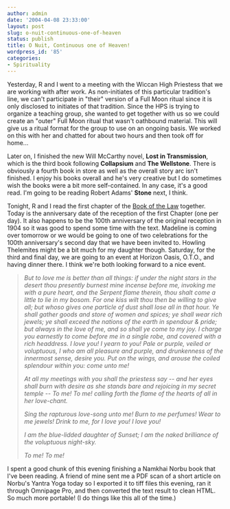 ```yaml
---
author: admin
date: '2004-04-08 23:33:00'
layout: post
slug: o-nuit-continuous-one-of-heaven
status: publish
title: O Nuit, Continuous one of Heaven!
wordpress_id: '85'
categories:
- Spirituality
---
```

Yesterday, R and I went to a meeting with the Wiccan High Priestess that we are working with after work. As non-initiates of this particular tradition's line, we can't participate in "their" version of a Full Moon ritual since it is only disclosed to initiates of that tradition. Since the HPS is trying to organize a teaching group, she wanted to get together with us so we could create
an "outer" Full Moon ritual that wasn't oathbound material. This will give us a ritual format for the group to use on an ongoing basis. We worked on this with her and chatted for about two hours and then took off for home...

Later on, I finished the new Will McCarthy novel, <strong>Lost in Transmission</strong>, which is the third book following <strong>Collapsium</strong> and <strong>The Wellstone</strong>. There is obviously a fourth book in store as well as the overall story arc isn't finished. I enjoy his books overall and he's very creative but I do sometimes wish the books were a bit more self-contained. In any case, it's a good read. I'm going to be reading Robert Adams' <strong>Stone</strong> next, I think.

Tonight, R and I read the first chapter of the <a href="http://www.hermetic.com/crowley/engccxx.html">Book of the Law</a> together. Today is the anniversary date of the reception of the first Chapter (one per day). It also happens to be the 100th anniversary of the original reception in 1904 so it was good to spend some time with the text. Madeline is coming over tomorrow or we would be going to one of two celebrations for the
100th anniversary's second day that we have been invited to. Howling Thelemites might be a bit much for my daughter though. Saturday, for the third and final day, we are going to an event at Horizon Oasis, O.T.O., and having dinner there. I think we're both looking forward to a nice event.
<blockquote><em>But to love me is better than all things: if under the night stars in the desert thou presently burnest mine incense before me, invoking me with a pure heart, and the Serpent flame therein, thou shalt come a little to lie in my bosom. For one kiss wilt thou then be willing to give all; but whoso gives one particle of dust shall lose all in that hour. Ye shall gather goods and store of women and spices; ye shall wear rich jewels; ye shall exceed the nations of the earth in spendour &amp; pride; but always in the love of me, and so shall ye come to my joy. I charge you earnestly to come before me in a single robe, and covered with a rich headdress. I love you! I yearn to you! Pale or purple, veiled or voluptuous, I who am all pleasure and purple, and drunkenness of the innermost sense, desire you. Put on the wings, and arouse the coiled splendour within you: come unto me!</em>

<em>At all my meetings with you shall the priestess say -- and her eyes shall burn with desire as she stands bare and rejoicing in my secret temple -- To me! To me! calling forth the flame of the hearts of all in her love-chant.</em>

<em>Sing the rapturous love-song unto me! Burn to me perfumes! Wear to me jewels! Drink to me, for I love you! I love you!</em>

<em>I am the blue-lidded daughter of Sunset; I am the naked brilliance of the voluptuous night-sky.</em>

<em>To me! To me! </em></blockquote>
I spent a good chunk of this evening finishing a Namkhai Norbu book that I've been reading. A friend of mine sent me a PDF scan of a short article on Norbu's Yantra Yoga today so I exported it to tiff files this evening, ran it through Omnipage Pro, and then converted the text result to clean HTML. So much more portable! (I do things like this all of the time.)
